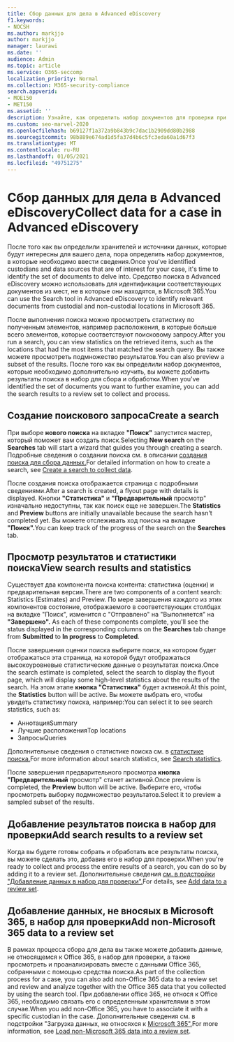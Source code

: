 ```yaml
---
title: Сбор данных для дела в Advanced eDiscovery
f1.keywords:
- NOCSH
ms.author: markjjo
author: markjjo
manager: laurawi
ms.date: ''
audience: Admin
ms.topic: article
ms.service: O365-seccomp
localization_priority: Normal
ms.collection: M365-security-compliance
search.appverid:
- MOE150
- MET150
ms.assetid: ''
description: Узнайте, как определить набор документов для проверки при анализе с помощью средства поиска в Advanced eDiscovery.
ms.custom: seo-marvel-2020
ms.openlocfilehash: b69127f1a372a9b843b9c7dac1b2909dd80b2988
ms.sourcegitcommit: 98b889e674ad1d5fa37d4b6c5fc3eda60a1d67f3
ms.translationtype: MT
ms.contentlocale: ru-RU
ms.lasthandoff: 01/05/2021
ms.locfileid: "49751275"
---
```

# <a name="collect-data-for-a-case-in-advanced-ediscovery"></a><span data-ttu-id="d38ea-103">Сбор данных для дела в Advanced eDiscovery</span><span class="sxs-lookup"><span data-stu-id="d38ea-103">Collect data for a case in Advanced eDiscovery</span></span>

<span data-ttu-id="d38ea-104">После того как вы определили хранителей и источники данных, которые будут интересны для вашего дела, пора определить набор документов, в которые необходимо ввести сведения.</span><span class="sxs-lookup"><span data-stu-id="d38ea-104">Once you've identified custodians and data sources that are of interest for your case, it's time to identify the set of documents to delve into.</span></span> <span data-ttu-id="d38ea-105">Средство поиска в Advanced eDiscovery можно использовать для идентификации соответствующих документов из мест, не в которые они находятся, в Microsoft 365.</span><span class="sxs-lookup"><span data-stu-id="d38ea-105">You can use the Search tool in Advanced eDiscovery to identify relevant documents from custodial and non-custodial locations in Microsoft 365.</span></span>

<span data-ttu-id="d38ea-106">После выполнения поиска можно просмотреть статистику по полученным элементов, например расположения, в которые больше всего элементов, которые соответствуют поисковому запросу.</span><span class="sxs-lookup"><span data-stu-id="d38ea-106">After you run a search, you can view statistics on the retrieved items, such as the locations that had the most items that matched the search query.</span></span> <span data-ttu-id="d38ea-107">Вы также можете просмотреть подмножество результатов.</span><span class="sxs-lookup"><span data-stu-id="d38ea-107">You can also preview a subset of the results.</span></span> <span data-ttu-id="d38ea-108">После того как вы определили набор документов, которые необходимо дополнительно изучить, вы можете добавить результаты поиска в набор для сбора и обработки.</span><span class="sxs-lookup"><span data-stu-id="d38ea-108">When you've identified the set of documents you want to further examine, you can add the search results to a review set to collect and process.</span></span>

## <a name="create-a-search"></a><span data-ttu-id="d38ea-109">Создание поискового запроса</span><span class="sxs-lookup"><span data-stu-id="d38ea-109">Create a search</span></span>

<span data-ttu-id="d38ea-110">При выборе **нового поиска** на вкладке **"Поиск"** запустится мастер, который поможет вам создать поиск.</span><span class="sxs-lookup"><span data-stu-id="d38ea-110">Selecting **New search** on the **Searches** tab will start a wizard that guides you through creating a search.</span></span> <span data-ttu-id="d38ea-111">Подробные сведения о создании поиска см. в описании [создания поиска для сбора данных.](create-search-to-collect-data.md)</span><span class="sxs-lookup"><span data-stu-id="d38ea-111">For detailed information on how to create a search, see [Create a search to collect data](create-search-to-collect-data.md).</span></span>

<span data-ttu-id="d38ea-112">После создания поиска отображается страница с подробными сведениями.</span><span class="sxs-lookup"><span data-stu-id="d38ea-112">After a search is created, a flyout page with details is displayed.</span></span> <span data-ttu-id="d38ea-113">Кнопки **"Статистика"** и **"Предварительный** просмотр" изначально недоступны, так как поиск еще не завершен.</span><span class="sxs-lookup"><span data-stu-id="d38ea-113">The **Statistics** and **Preview** buttons are initially unavailable because the search hasn't completed yet.</span></span> <span data-ttu-id="d38ea-114">Вы можете отслеживать ход поиска на вкладке **"Поиск".**</span><span class="sxs-lookup"><span data-stu-id="d38ea-114">You can keep track of the progress of the search on the **Searches** tab.</span></span>

## <a name="view-search-results-and-statistics"></a><span data-ttu-id="d38ea-115">Просмотр результатов и статистики поиска</span><span class="sxs-lookup"><span data-stu-id="d38ea-115">View search results and statistics</span></span>

<span data-ttu-id="d38ea-116">Существует два компонента поиска контента: статистика (оценки) и предварительная версия.</span><span class="sxs-lookup"><span data-stu-id="d38ea-116">There are two components of a content search: Statistics (Estimates) and Preview.</span></span> <span data-ttu-id="d38ea-117">По мере завершения каждого из этих компонентов состояние, отображаемого в  соответствующих столбцах на  вкладке "Поиск", изменится с "Отправлено" на "Выполняется" на **"Завершено".** </span><span class="sxs-lookup"><span data-stu-id="d38ea-117">As each of these components complete, you'll see the status displayed in the corresponding columns on the **Searches** tab change from **Submitted** to **In progress** to **Completed**.</span></span>

<span data-ttu-id="d38ea-118">После завершения оценки поиска выберите поиск, на котором будет отображаться эта страница, на которой будут отображаться высокоуровневые статистические данные о результатах поиска.</span><span class="sxs-lookup"><span data-stu-id="d38ea-118">Once the search estimate is completed, select the search to display the flyout page, which will display some high-level statistics about the results of the search.</span></span> <span data-ttu-id="d38ea-119">На этом этапе **кнопка "Статистика"** будет активной.</span><span class="sxs-lookup"><span data-stu-id="d38ea-119">At this point, the **Statistics** button will be active.</span></span> <span data-ttu-id="d38ea-120">Вы можете выбрать его, чтобы увидеть статистику поиска, например:</span><span class="sxs-lookup"><span data-stu-id="d38ea-120">You can select it to see search statistics, such as:</span></span>

- <span data-ttu-id="d38ea-121">Аннотация</span><span class="sxs-lookup"><span data-stu-id="d38ea-121">Summary</span></span>
- <span data-ttu-id="d38ea-122">Лучшие расположения</span><span class="sxs-lookup"><span data-stu-id="d38ea-122">Top locations</span></span>
- <span data-ttu-id="d38ea-123">Запросы</span><span class="sxs-lookup"><span data-stu-id="d38ea-123">Queries</span></span>

<span data-ttu-id="d38ea-124">Дополнительные сведения о статистике поиска см. в [статистике поиска.](search-statistics-in-advanced-ediscovery.md)</span><span class="sxs-lookup"><span data-stu-id="d38ea-124">For more information about search statistics, see [Search statistics](search-statistics-in-advanced-ediscovery.md).</span></span>

<span data-ttu-id="d38ea-125">После завершения предварительного просмотра **кнопка "Предварительный** просмотр" станет активной.</span><span class="sxs-lookup"><span data-stu-id="d38ea-125">Once preview is completed, the **Preview** button will be active.</span></span> <span data-ttu-id="d38ea-126">Выберите его, чтобы просмотреть выборку подмножество результатов.</span><span class="sxs-lookup"><span data-stu-id="d38ea-126">Select it to preview a sampled subset of the results.</span></span>

## <a name="add-search-results-to-a-review-set"></a><span data-ttu-id="d38ea-127">Добавление результатов поиска в набор для проверки</span><span class="sxs-lookup"><span data-stu-id="d38ea-127">Add search results to a review set</span></span>

<span data-ttu-id="d38ea-128">Когда вы будете готовы собрать и обработать все результаты поиска, вы можете сделать это, добавив его в набор для проверки.</span><span class="sxs-lookup"><span data-stu-id="d38ea-128">When you're ready to collect and process the entire results of a search, you can do so by adding it to a review set.</span></span> <span data-ttu-id="d38ea-129">Дополнительные сведения [см. в подстройки "Добавление данных в набор для проверки".](add-data-to-review-set.md)</span><span class="sxs-lookup"><span data-stu-id="d38ea-129">For details, see [Add data to a review set](add-data-to-review-set.md).</span></span>

## <a name="add-non-microsoft-365-data-to-a-review-set"></a><span data-ttu-id="d38ea-130">Добавление данных, не вносяых в Microsoft 365, в набор для проверки</span><span class="sxs-lookup"><span data-stu-id="d38ea-130">Add non-Microsoft 365 data to a review set</span></span>

<span data-ttu-id="d38ea-131">В рамках процесса сбора для дела вы также можете добавить данные, не относящемся к Office 365, в набор для проверки, а также просмотреть и проанализировать вместе с данными Office 365, собранными с помощью средства поиска.</span><span class="sxs-lookup"><span data-stu-id="d38ea-131">As part of the collection process for a case, you can also add non-Office 365 data to a review set and review and analyze together with the Office 365 data that you collected by using the search tool.</span></span> <span data-ttu-id="d38ea-132">При добавлении office 365, не относя к Office 365, необходимо связать его с определенным хранителями в этом случае.</span><span class="sxs-lookup"><span data-stu-id="d38ea-132">When you add non-Office 365, you have to associate it with a specific custodian in the case.</span></span> <span data-ttu-id="d38ea-133">Дополнительные сведения см. в подстройки "Загрузка данных, не относяхся к [Microsoft 365".](load-non-Office-365-data-into-a-review-set.md)</span><span class="sxs-lookup"><span data-stu-id="d38ea-133">For more information, see [Load non-Microsoft 365 data into a review set](load-non-Office-365-data-into-a-review-set.md).</span></span>
